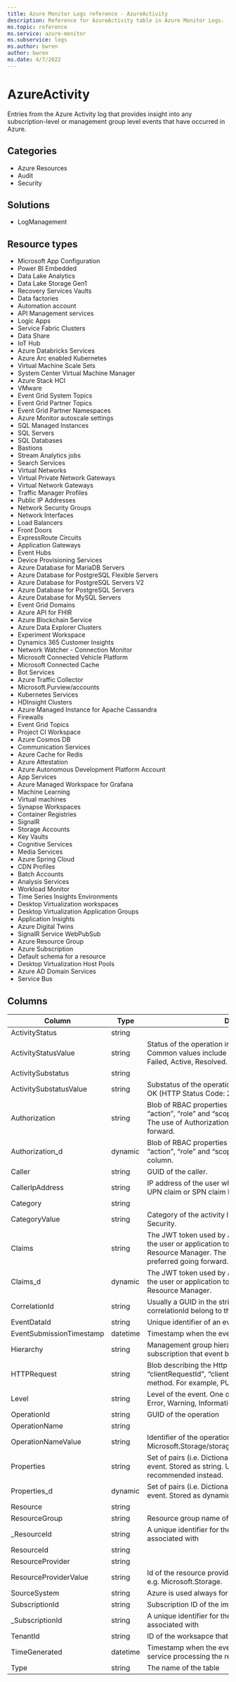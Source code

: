 ```yaml
---
title: Azure Monitor Logs reference - AzureActivity
description: Reference for AzureActivity table in Azure Monitor Logs.
ms.topic: reference
ms.service: azure-monitor
ms.subservice: logs
ms.author: bwren
author: bwren
ms.date: 4/7/2022
---
```


# AzureActivity

 Entries from the Azure Activity log that provides insight into any subscription-level or management group level events that have occurred in Azure.

## Categories

- Azure Resources
- Audit
- Security
## Solutions

- LogManagement
## Resource types

- Microsoft App Configuration
- Power BI Embedded
- Data Lake Analytics
- Data Lake Storage Gen1
- Recovery Services Vaults
- Data factories
- Automation account
- API Management services
- Logic Apps
- Service Fabric Clusters
- Data Share
- IoT Hub
- Azure Databricks Services
- Azure Arc enabled Kubernetes
- Virtual Machine Scale Sets
- System Center Virtual Machine Manager
- Azure Stack HCI
- VMware
- Event Grid System Topics
- Event Grid Partner Topics
- Event Grid Partner Namespaces
- Azure Monitor autoscale settings
- SQL Managed Instances
- SQL Servers
- SQL Databases
- Bastions
- Stream Analytics jobs
- Search Services
- Virtual Networks
- Virtual Private Network Gateways
- Virtual Network Gateways
- Traffic Manager Profiles
- Public IP Addresses
- Network Security Groups
- Network Interfaces
- Load Balancers
- Front Doors
- ExpressRoute Circuits
- Application Gateways
- Event Hubs
- Device Provisioning Services
- Azure Database for MariaDB Servers
- Azure Database for PostgreSQL Flexible Servers
- Azure Database for PostgreSQL Servers V2
- Azure Database for PostgreSQL Servers
- Azure Database for MySQL Servers
- Event Grid Domains
- Azure API for FHIR
- Azure Blockchain Service
- Azure Data Explorer Clusters
- Experiment Workspace
- Dynamics 365 Customer Insights
- Network Watcher - Connection Monitor
- Microsoft Connected Vehicle Platform
- Microsoft Connected Cache
- Bot Services
- Azure Traffic Collector
- Microsoft.Purview/accounts
- Kubernetes Services
- HDInsight Clusters
- Azure Managed Instance for Apache Cassandra
- Firewalls
- Event Grid Topics
- Project CI Workspace
- Azure Cosmos DB
- Communication Services
- Azure Cache for Redis
- Azure Attestation
- Azure Autonomous Development Platform Account
- App Services
- Azure Managed Workspace for Grafana
- Machine Learning
- Virtual machines
- Synapse Workspaces
- Container Registries
- SignalR
- Storage Accounts
- Key Vaults
- Cognitive Services
- Media Services
- Azure Spring Cloud
- CDN Profiles
- Batch Accounts
- Analysis Services
- Workload Monitor
- Time Series Insights Environments
- Desktop Virtualization workspaces
- Desktop Virtualization Application Groups
- Application Insights
- Azure Digital Twins
- SignalR Service WebPubSub
- Azure Resource Group
- Azure Subscription
- Default schema for a resource
- Desktop Virtualization Host Pools
- Azure AD Domain Services
- Service Bus




## Columns

| Column | Type | Description |
| --- | --- | --- |
| ActivityStatus | string |  |
| ActivityStatusValue | string | Status of the operation in display-friendly format. Common values include Started, In Progress, Succeeded, Failed, Active, Resolved. |
| ActivitySubstatus | string |  |
| ActivitySubstatusValue | string | Substatus of the operation  in display-friendly format. E.g. OK (HTTP Status Code: 200). |
| Authorization | string | Blob of RBAC properties of the event. Usually includes the “action”, “role” and “scope” properties. Stored as string. The use of Authorization_d should be preferred going forward. |
| Authorization_d | dynamic | Blob of RBAC properties of the event. Usually includes the “action”, “role” and “scope” properties. Stored as dynamic column. |
| Caller | string | GUID of the caller. |
| CallerIpAddress | string | IP address of the user who has performed the operation UPN claim or SPN claim based on availability. |
| Category | string |  |
| CategoryValue | string | Category of the activity log e.g. Administrative, Policy, Security. |
| Claims | string | The JWT token used by Active Directory to authenticate the user or application to perform this operation in Resource Manager. The use of claims_d should be preferred going forward. |
| Claims_d | dynamic | The JWT token used by Active Directory to authenticate the user or application to perform this operation in Resource Manager. |
| CorrelationId | string | Usually a GUID in the string format. Events that share a correlationId belong to the same uber action. |
| EventDataId | string | Unique identifier of an event. |
| EventSubmissionTimestamp | datetime | Timestamp when the event became available for querying. |
| Hierarchy | string | Management group hierarchy of the management group or subscription that event belongs to. |
| HTTPRequest | string | Blob describing the Http Request. Usually includes the “clientRequestId”, “clientIpAddress” and “method” (HTTP method. For example, PUT). |
| Level | string | Level of the event. One of the following values: Critical, Error, Warning, Informational and Verbose. |
| OperationId | string | GUID of the operation |
| OperationName | string |  |
| OperationNameValue | string | Identifier of the operation e.g. Microsoft.Storage/storageAccounts/listAccountSas/action. |
| Properties | string | Set of <Key Value> pairs (i.e. Dictionary) describing the details of the event. Stored as string. Usage of Properties_d is recommended instead. |
| Properties_d | dynamic | Set of <Key Value> pairs (i.e. Dictionary) describing the details of the event. Stored as dynamic column. |
| Resource | string |  |
| ResourceGroup | string | Resource group name of the impacted resource. |
| _ResourceId | string | A unique identifier for the resource that the record is associated with |
| ResourceId | string |  |
| ResourceProvider | string |  |
| ResourceProviderValue | string | Id of the resource provider for the impacted resource - e.g. Microsoft.Storage. |
| SourceSystem | string | Azure is used always for AzureActivity |
| SubscriptionId | string | Subscription ID of the impacted resource. |
| _SubscriptionId | string | A unique identifier for the subscription that the record is associated with |
| TenantId | string | ID of the worksapce that stores this record |
| TimeGenerated | datetime | Timestamp when the event was generated by the Azure service processing the request corresponding the event. |
| Type | string | The name of the table |
